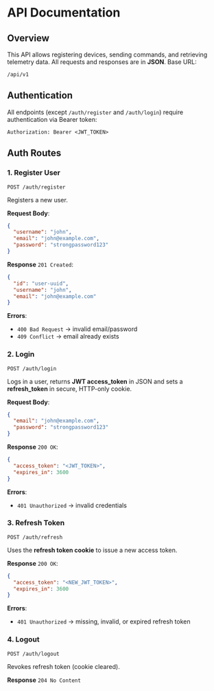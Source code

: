 # API Documentation

## Overview

This API allows registering devices, sending commands, and retrieving telemetry data.
All requests and responses are in **JSON**.
Base URL:

```
/api/v1
```

## Authentication

All endpoints (except `/auth/register` and `/auth/login`) require authentication via Bearer token:

```
Authorization: Bearer <JWT_TOKEN>
```

## **Auth Routes**

### 1. Register User

`POST /auth/register`

Registers a new user.

**Request Body**:

```json
{
  "username": "john",
  "email": "john@example.com",
  "password": "strongpassword123"
}
```

**Response** `201 Created`:

```json
{
  "id": "user-uuid",
  "username": "john",
  "email": "john@example.com"
}
```

**Errors**:

- `400 Bad Request` → invalid email/password
- `409 Conflict` → email already exists

### 2. Login

`POST /auth/login`

Logs in a user, returns **JWT access_token** in JSON and sets a **refresh_token** in secure, HTTP-only cookie.

**Request Body**:

```json
{
  "email": "john@example.com",
  "password": "strongpassword123"
}
```

**Response** `200 OK`:

```json
{
  "access_token": "<JWT_TOKEN>",
  "expires_in": 3600
}
```

**Errors**:

- `401 Unauthorized` → invalid credentials

### 3. Refresh Token

`POST /auth/refresh`

Uses the **refresh token cookie** to issue a new access token.

**Response** `200 OK`:

```json
{
  "access_token": "<NEW_JWT_TOKEN>",
  "expires_in": 3600
}
```

**Errors**:

- `401 Unauthorized` → missing, invalid, or expired refresh token

### 4. Logout

`POST /auth/logout`

Revokes refresh token (cookie cleared).

**Response** `204 No Content`
